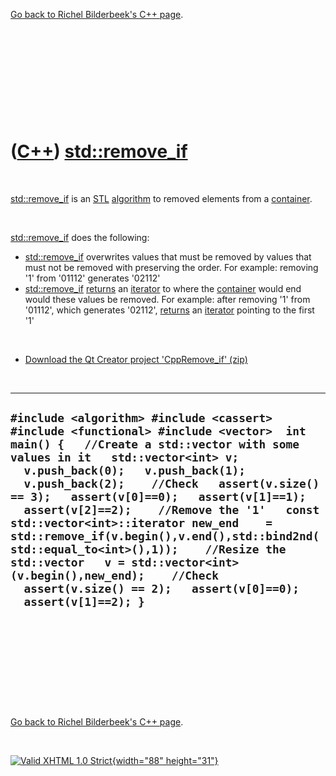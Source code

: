 

[Go back to Richel Bilderbeek's C++ page](Cpp.htm).

 

 

 

 

 

([C++](Cpp.htm)) [std::remove\_if](CppRemove_if.htm)
====================================================

 

[std::remove\_if](CppRemove_if.htm) is an [STL](CppStl.htm)
[algorithm](CppAlgorithm.htm) to removed elements from a
[container](CppContainer.htm).

 

[std::remove\_if](CppRemove_if.htm) does the following:

-   [std::remove\_if](CppRemove_if.htm) overwrites values that must be
    removed by values that must not be removed with preserving
    the order. For example: removing '1' from '01112' generates '02112'
-   [std::remove\_if](CppRemove_if.htm) [returns](CppReturn.htm) an
    [iterator](CppIterator.htm) to where the
    [container](CppContainer.htm) would end would these values
    be removed. For example: after removing '1' from '01112', which
    generates '02112', [returns](CppReturn.htm) an
    [iterator](CppIterator.htm) pointing to the first '1'

 

-   [Download the Qt Creator project
    'CppRemove\_if' (zip)](CppRemove_if.zip)

 

  ---------------------------------------------------------------------------------------------------------------------------------------------------------------------------------------------------------------------------------------------------------------------------------------------------------------------------------------------------------------------------------------------------------------------------------------------------------------------------------------------------------------------------------------------------------------------------------------------------------------------------
  ` #include <algorithm> #include <cassert> #include <functional> #include <vector>  int main() {   //Create a std::vector with some values in it   std::vector<int> v;   v.push_back(0);   v.push_back(1);   v.push_back(2);    //Check   assert(v.size() == 3);   assert(v[0]==0);   assert(v[1]==1);   assert(v[2]==2);    //Remove the '1'   const std::vector<int>::iterator new_end    = std::remove_if(v.begin(),v.end(),std::bind2nd(std::equal_to<int>(),1));    //Resize the std::vector   v = std::vector<int>(v.begin(),new_end);    //Check   assert(v.size() == 2);   assert(v[0]==0);   assert(v[1]==2); } `
  ---------------------------------------------------------------------------------------------------------------------------------------------------------------------------------------------------------------------------------------------------------------------------------------------------------------------------------------------------------------------------------------------------------------------------------------------------------------------------------------------------------------------------------------------------------------------------------------------------------------------------

 

 

 

 

 

[Go back to Richel Bilderbeek's C++ page](Cpp.htm).



 

[![Valid XHTML 1.0 Strict](valid-xhtml10.png){width="88"
height="31"}](http://validator.w3.org/check?uri=referer)
